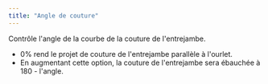 ```yaml
---
title: "Angle de couture"
---
```


Contrôle l'angle de la courbe de la couture de l'entrejambe.

- 0% rend le projet de couture de l'entrejambe parallèle à l'ourlet.
- En augmentant cette option, la couture de l'entrejambe sera ébauchée à 180 - l'angle.





